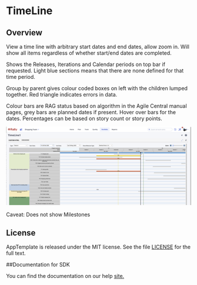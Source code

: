 TimeLine
=========================

## Overview

View a time line with arbitrary start dates and end dates, allow zoom in. Will show all items regardless of whether start/end dates are completed.

Shows the Releases, Iterations and Calendar periods on top bar if requested. Light blue sections means that there are none defined for that time period.

Group by parent gives colour coded boxes on left with the children lumped together. Red triangle indicates errors in data.

Colour bars are RAG status based on algorithm in the Agile Central manual pages, grey bars are planned dates if present. Hover over bars for the dates. Percentages can be based on story count or story points.

![alt text](https://github.com/nikantonelli/TimeLine/blob/master/Images/Image.png)

Caveat: Does not show Milestones

## License

AppTemplate is released under the MIT license.  See the file [LICENSE](./LICENSE) for the full text.

##Documentation for SDK

You can find the documentation on our help [site.](https://help.rallydev.com/apps/2.1/doc/)
